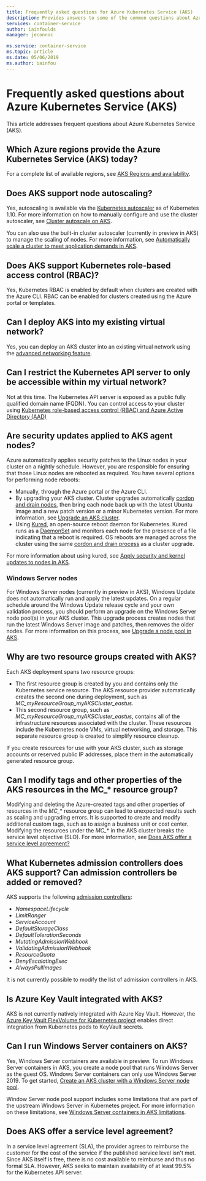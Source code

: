 ```yaml
---
title: Frequently asked questions for Azure Kubernetes Service (AKS)
description: Provides answers to some of the common questions about Azure Kubernetes Service (AKS).
services: container-service
author: iainfoulds
manager: jeconnoc

ms.service: container-service
ms.topic: article
ms.date: 05/06/2019
ms.author: iainfou
---
```


# Frequently asked questions about Azure Kubernetes Service (AKS)

This article addresses frequent questions about Azure Kubernetes Service (AKS).

## Which Azure regions provide the Azure Kubernetes Service (AKS) today?

For a complete list of available regions, see [AKS Regions and availability][aks-regions].

## Does AKS support node autoscaling?

Yes, autoscaling is available via the [Kubernetes autoscaler][auto-scaler] as of Kubernetes 1.10. For more information on how to manually configure and use the cluster autoscaler, see [Cluster autoscale on AKS][aks-cluster-autoscale].

You can also use the built-in cluster autoscaler (currently in preview in AKS) to manage the scaling of nodes. For more information, see [Automatically scale a cluster to meet application demands in AKS][aks-cluster-autoscaler].

## Does AKS support Kubernetes role-based access control (RBAC)?

Yes, Kubernetes RBAC is enabled by default when clusters are created with the Azure CLI. RBAC can be enabled for clusters created using the Azure portal or templates.

## Can I deploy AKS into my existing virtual network?

Yes, you can deploy an AKS cluster into an existing virtual network using the [advanced networking feature][aks-advanced-networking].

## Can I restrict the Kubernetes API server to only be accessible within my virtual network?

Not at this time. The Kubernetes API server is exposed as a public fully qualified domain name (FQDN). You can control access to your cluster using [Kubernetes role-based access control (RBAC) and Azure Active Directory (AAD)][aks-rbac-aad]

## Are security updates applied to AKS agent nodes?

Azure automatically applies security patches to the Linux nodes in your cluster on a nightly schedule. However, you are responsible for ensuring that those Linux nodes are rebooted as required. You have several options for performing node reboots:

- Manually, through the Azure portal or the Azure CLI.
- By upgrading your AKS cluster. Cluster upgrades automatically [cordon and drain nodes][cordon-drain], then bring each node back up with the latest Ubuntu image and a new patch version or a minor Kubernetes version. For more information, see [Upgrade an AKS cluster][aks-upgrade].
- Using [Kured](https://github.com/weaveworks/kured), an open-source reboot daemon for Kubernetes. Kured runs as a [DaemonSet](https://kubernetes.io/docs/concepts/workloads/controllers/daemonset/) and monitors each node for the presence of a file indicating that a reboot is required. OS reboots are managed across the cluster using the same [cordon and drain process][cordon-drain] as a cluster upgrade.

For more information about using kured, see [Apply security and kernel updates to nodes in AKS][node-updates-kured].

### Windows Server nodes

For Windows Server nodes (currently in preview in AKS), Windows Update does not automatically run and apply the latest updates. On a regular schedule around the Windows Update release cycle and your own validation process, you should perform an upgrade on the Windows Server node pool(s) in your AKS cluster. This upgrade process creates nodes that run the latest Windows Server image and patches, then removes the older nodes. For more information on this process, see [Upgrade a node pool in AKS][nodepool-upgrade].

## Why are two resource groups created with AKS?

Each AKS deployment spans two resource groups:

- The first resource group is created by you and contains only the Kubernetes service resource. The AKS resource provider automatically creates the second one during deployment, such as *MC_myResourceGroup_myAKSCluster_eastus*.
- This second resource group, such as *MC_myResourceGroup_myAKSCluster_eastus*, contains all of the infrastructure resources associated with the cluster. These resources include the Kubernetes node VMs, virtual networking, and storage. This separate resource group is created to simplify resource cleanup.

If you create resources for use with your AKS cluster, such as storage accounts or reserved public IP addresses, place them in the automatically generated resource group.

## Can I modify tags and other properties of the AKS resources in the MC_* resource group?

Modifying and deleting the Azure-created tags and other properties of resources in the *MC_** resource group can lead to unexpected results such as scaling and upgrading errors. It is supported to create and modify additional custom tags, such as to assign a business unit or cost center. Modifying the resources under the *MC_** in the AKS cluster breaks the service level objective (SLO). For more information, see [Does AKS offer a service level agreement?](#does-aks-offer-a-service-level-agreement)

## What Kubernetes admission controllers does AKS support? Can admission controllers be added or removed?

AKS supports the following [admission controllers][admission-controllers]:

- *NamespaceLifecycle*
- *LimitRanger*
- *ServiceAccount*
- *DefaultStorageClass*
- *DefaultTolerationSeconds*
- *MutatingAdmissionWebhook*
- *ValidatingAdmissionWebhook*
- *ResourceQuota*
- *DenyEscalatingExec*
- *AlwaysPullImages*

It is not currently possible to modify the list of admission controllers in AKS.

## Is Azure Key Vault integrated with AKS?

AKS is not currently natively integrated with Azure Key Vault. However, the [Azure Key Vault FlexVolume for Kubernetes project][keyvault-flexvolume] enables direct integration from Kubernetes pods to KeyVault secrets.

## Can I run Windows Server containers on AKS?

Yes, Windows Server containers are available in preview. To run Windows Server containers in AKS, you create a node pool that runs Windows Server as the guest OS. Windows Server containers can only use Windows Server 2019. To get started, [Create an AKS cluster with a Windows Server node pool][aks-windows-cli].

Window Server node pool support includes some limitations that are part of the upstream Windows Server in Kubernetes project. For more information on these limitations, see [Windows Server containers in AKS limitations][aks-windows-limitations].

## Does AKS offer a service level agreement?

In a service level agreement (SLA), the provider agrees to reimburse the customer for the cost of the service if the published service level isn't met. Since AKS itself is free, there is no cost available to reimburse and thus no formal SLA. However, AKS seeks to maintain availability of at least 99.5% for the Kubernetes API server.

<!-- LINKS - internal -->
[aks-regions]: ./container-service-quotas.md#region-availability
[aks-upgrade]: ./upgrade-cluster.md
[aks-cluster-autoscale]: ./autoscaler.md
[virtual-kubelet]: virtual-kubelet.md
[aks-advanced-networking]: ./configure-azure-cni.md
[aks-rbac-aad]: ./aad-integration.md
[node-updates-kured]: node-updates-kured.md
[aks-cluster-autoscaler]: cluster-autoscaler.md
[nodepool-upgrade]: use-multiple-node-pools.md#upgrade-a-node-pool
[aks-windows-cli]: windows-container-cli.md
[aks-windows-limitations]: windows-node-limitations.md

<!-- LINKS - external -->
[auto-scaler]: https://github.com/kubernetes/autoscaler
[cordon-drain]: https://kubernetes.io/docs/tasks/administer-cluster/safely-drain-node/
[hexadite]: https://github.com/Hexadite/acs-keyvault-agent
[admission-controllers]: https://kubernetes.io/docs/reference/access-authn-authz/admission-controllers/
[keyvault-flexvolume]: https://github.com/Azure/kubernetes-keyvault-flexvol
